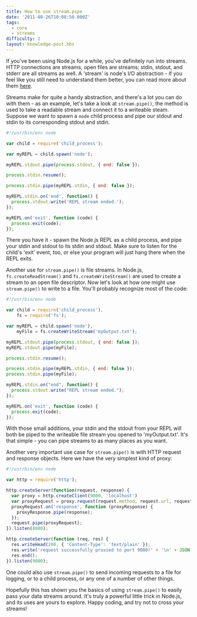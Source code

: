 ```yaml
---
title: How to use stream.pipe
date: '2011-08-26T10:08:50.000Z'
tags:
  - core
  - streams
difficulty: 2
layout: knowledge-post.hbs
---
```


If you've been using Node.js for a while, you've definitely run into streams. HTTP connections are streams, open files are streams; stdin, stdout, and stderr are all streams as well. A 'stream' is node's I/O abstraction - if you feel like you still need to understand them better, you can read more about them [here](https://nodejs.org/api/stream.html#stream_stream).

Streams make for quite a handy abstraction, and there's a lot you can do with them - as an example, let's take a look at `stream.pipe()`, the method is used to take a readable stream and connect it to a writeable steam. Suppose we want to spawn a `node` child process and pipe our stdout and stdin to its corresponding stdout and stdin.

```javascript
#!/usr/bin/env node

var child = require('child_process');

var myREPL = child.spawn('node');

myREPL.stdout.pipe(process.stdout, { end: false });

process.stdin.resume();

process.stdin.pipe(myREPL.stdin, { end: false });

myREPL.stdin.on('end', function() {
  process.stdout.write('REPL stream ended.');
});

myREPL.on('exit', function (code) {
  process.exit(code);
});
```

There you have it - spawn the Node.js REPL as a child process, and pipe your stdin and stdout to its stdin and stdout. Make sure to listen for the child's 'exit' event, too, or else your program will just hang there when the REPL exits.

Another use for `stream.pipe()` is file streams. In Node.js, `fs.createReadStream()` and `fs.createWriteStream()` are used to create a stream to an open file descriptor. Now let's look at how one might use `stream.pipe()` to write to a file. You'll probably recognize most of the code:

```javascript
#!/usr/bin/env node

var child = require('child_process'),
    fs = require('fs');

var myREPL = child.spawn('node'),
    myFile = fs.createWriteStream('myOutput.txt');

myREPL.stdout.pipe(process.stdout, { end: false });
myREPL.stdout.pipe(myFile);

process.stdin.resume();

process.stdin.pipe(myREPL.stdin, { end: false });
process.stdin.pipe(myFile);

myREPL.stdin.on("end", function() {
  process.stdout.write("REPL stream ended.");
});

myREPL.on('exit', function (code) {
  process.exit(code);
});
```

With those small additions, your stdin and the stdout from your REPL will both be piped to the writeable file stream you opened to 'myOutput.txt'. It's that simple - you can pipe streams to as many places as you want.

Another very important use case for `stream.pipe()` is with HTTP request and response objects. Here we have the very simplest kind of proxy:

```javascript
#!/usr/bin/env node

var http = require('http');

http.createServer(function(request, response) {
  var proxy = http.createClient(9000, 'localhost')
  var proxyRequest = proxy.request(request.method, request.url, request.headers);
  proxyRequest.on('response', function (proxyResponse) {
    proxyResponse.pipe(response);
  });
  request.pipe(proxyRequest);
}).listen(8080);

http.createServer(function (req, res) {
  res.writeHead(200, { 'Content-Type': 'text/plain' });
  res.write('request successfully proxied to port 9000!' + '\n' + JSON.stringify(req.headers, true, 2));
  res.end();
}).listen(9000);
```

One could also use `stream.pipe()` to send incoming requests to a file for logging, or to a child process, or any one of a number of other things.

Hopefully this has shown you the basics of using `stream.pipe()` to easily pass your data streams around. It's truly a powerful little trick in Node.js, and its uses are yours to explore. Happy coding, and try not to cross your streams!
